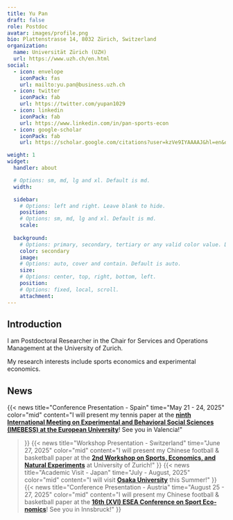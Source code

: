 ```yaml
---
title: Yu Pan
draft: false
role: Postdoc
avatar: images/profile.png
bio: Plattenstrasse 14, 8032 Zürich, Switzerland
organization:
  name: Universität Zürich (UZH)
  url: https://www.uzh.ch/en.html
social:
  - icon: envelope
    iconPack: fas
    url: mailto:yu.pan@business.uzh.ch
  - icon: twitter
    iconPack: fab
    url: https://twitter.com/yupan1029
  - icon: linkedin
    iconPack: fab
    url: https://www.linkedin.com/in/pan-sports-econ
  - icon: google-scholar
    iconPack: fab
    url: https://scholar.google.com/citations?user=kzVe9IYAAAAJ&hl=en&oi=sra

weight: 1
widget:
  handler: about

  # Options: sm, md, lg and xl. Default is md.
  width:

  sidebar:
    # Options: left and right. Leave blank to hide.
    position:
    # Options: sm, md, lg and xl. Default is md.
    scale:
  
  background:
    # Options: primary, secondary, tertiary or any valid color value. Default is primary.
    color: secondary
    image:
    # Options: auto, cover and contain. Default is auto.
    size:
    # Options: center, top, right, bottom, left.
    position:
    # Options: fixed, local, scroll.
    attachment: 
---
```


##  Introduction

I am Postdoctoral Researcher in the Chair for Services and Operations Management at the University of Zurich.

My research interests include sports economics and experimental economics.

## News
{{< news
  title="Conference Presentation - Spain"
  time="May 21 - 24, 2025"
  color="mid"
  content="I will present my tennis paper at the <a href='https://www.imebess.org'><strong> ninth International Meeting on Experimental and Behavioral Social Sciences (IMEBESS) at the European University</strong></a>! See you in Valencia!"
>}}
{{< news
  title="Workshop Presentation - Switzerland"
  time="June 27, 2025"
  color="mid"
  content="I will present my Chinese football & basketball paper at the <a href='https://www.crsa.uzh.ch/en/news/Workshop-on-Sports,-Economics,-and-Natural-Experiments0.html'><strong>2nd Workshop on Sports, Economics, and Natural Experiments</strong></a> at University of Zurich!"
>}}
{{< news
  title="Academic Visit - Japan"
  time="July - August, 2025"
  color="mid"
  content="I will visit <a href='https://www.iser.osaka-u.ac.jp/index-e.html'><strong>Osaka University</strong></a> this Summer!"
>}}
{{< news
  title="Conference Presentation - Austria"
  time="August 25 - 27, 2025"
  color="mid"
  content="I will present my Chinese football & basketball paper at the <a href='https://www.uibk.ac.at/de/isw/news_und_services/esea_2025/ '><strong>16th (XVI) ESEA Con­fer­ence on Sport Eco­nomics</strong></a>! See you in Innsbruck!"
>}}
<!-- color: lightest, light, mid, dark, darkest -->
<link rel="stylesheet" href="css/custom.css"><br>
